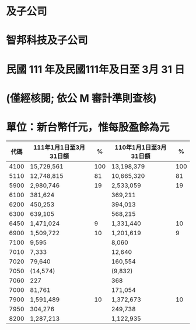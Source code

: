 # 及子公司

# 智邦科技及子公司

# 民國 111 年及民國111年及日至 3月 31 日

# (僅經核閱; 依公 M 審計準則查核)

# 單位：新台幣仟元，惟每股盈餘為元

|代碼|111年1月1日至3月31日額|%|110年1月1日至3月31日額|%|
|---|---|---|---|---|
|4100|15,729,561|100|13,198,379|100|
|5110|12,748,815|81|10,665,320|81|
|5900|2,980,746|19|2,533,059|19|
|6100|381,624| |369,211| |
|6200|450,253| |394,013| |
|6300|639,105| |568,215| |
|6450|1,471,024|9|1,331,440|10|
|6900|1,509,722|10|1,201,619|9|
|7100|9,595| |8,060| |
|7010|7,333| |12,640| |
|7020|79,640| |160,554| |
|7050|(14,574)| |(9,832)| |
|7060|227| |368| |
|7000|81,761| |171,054| |
|7900|1,591,489|10|1,372,673|10|
|7950|304,276| |249,738| |
|8200|1,287,213| |1,122,935| |